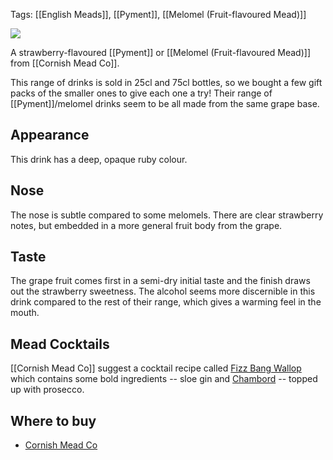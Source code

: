 Tags: [[English Meads]], [[Pyment]], [[Melomel (Fruit-flavoured Mead)]]

![](https://www.cornishmead.co.uk/wp-content/uploads/2014/05/Strawberry-Cornish-Mead-Wine.png)

A strawberry-flavoured [[Pyment]] or [[Melomel (Fruit-flavoured Mead)]] from [[Cornish Mead Co]].

This range of drinks is sold in 25cl and 75cl bottles, so we bought a few gift packs of the smaller ones to give each one a try! Their range of [[Pyment]]/melomel drinks seem to be all made from the same grape base.

## Appearance

This drink has a deep, opaque ruby colour.

## Nose

The nose is subtle compared to some melomels. There are clear strawberry notes, but embedded in a more general fruit body from the grape. 

## Taste

The grape fruit comes first in a semi-dry initial taste and the finish draws out the strawberry sweetness. The alcohol seems more discernible in this drink compared to the rest of their range, which gives a warming feel in the mouth.

## Mead Cocktails

[[Cornish Mead Co]] suggest a cocktail recipe called [Fizz Bang Wallop](https://www.cornishmead.co.uk/cocktails/fizz-bang-wallop/) which contains some bold ingredients -- sloe gin and [Chambord](https://www.masterofmalt.com/liqueurs/chambord-liqueur/?srh=1) -- topped up with prosecco.

## Where to buy

* [Cornish Mead Co](https://www.cornishmead.co.uk/product/strawberry-mead/)
